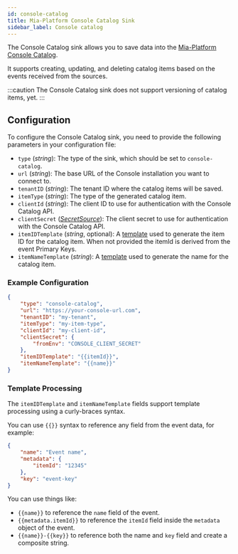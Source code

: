 ```yaml
---
id: console-catalog
title: Mia-Platform Console Catalog Sink
sidebar_label: Console catalog
---
```




The Console Catalog sink allows you to save data into the [Mia-Platform Console Catalog](/software-catalog/overview.md).

It supports creating, updating, and deleting catalog items based on the events received from the sources.

:::caution
The Console Catalog sink does not support versioning of catalog items, yet.
:::

## Configuration

To configure the Console Catalog sink, you need to provide the following parameters in your configuration file:

- `type` (*string*): The type of the sink, which should be set to `console-catalog`.
- `url` (*string*): The base URL of the Console installation you want to connect to.
- `tenantID` (*string*): The tenant ID where the catalog items will be saved.
- `itemType` (*string*): The type of the generated catalog item.
- `clientId` (*string*): The client ID to use for authentication with the Console Catalog API.
- `clientSecret` ([*SecretSource*](/runtime_suite/integration-connector-agent/20_install.md#secretsource)): The client secret to use for authentication with the Console Catalog API.
- `itemIDTemplate` (*string*, optional): A [template](#template-processing) used to generate the item ID for the catalog item. When not provided the itemId is derived from the event Primary Keys.
- `itemNameTemplate` (*string*): A [template](#template-processing) used to generate the name for the catalog item.

### Example Configuration

```json
{
	"type": "console-catalog",
	"url": "https://your-console-url.com",
	"tenantID": "my-tenant",
	"itemType": "my-item-type",
	"clientId": "my-client-id",
	"clientSecret": {
		"fromEnv": "CONSOLE_CLIENT_SECRET"
	},
	"itemIDTemplate": "{{itemId}}",
	"itemNameTemplate": "{{name}}"
}
```

### Template Processing

The `itemIDTemplate` and `itemNameTemplate` fields support template processing using a curly-braces syntax.

You can use `{{}}` syntax to reference any field from the event data, for example:

```json
{
	"name": "Event name",
	"metadata": {
		"itemId": "12345"
	},
	"key": "event-key"
}
```

You can use things like:

- `{{name}}` to reference the `name` field of the event.
- `{{metadata.itemId}}` to reference the `itemId` field inside the `metadata` object of the event.
- `{{name}}-{{key}}` to reference both the name and `key` field and create a composite string.

